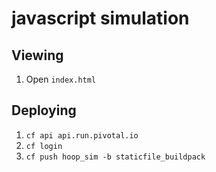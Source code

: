 # javascript simulation

## Viewing

1. Open `index.html`

## Deploying

1. `cf api api.run.pivotal.io`
1. `cf login`
1. `cf push hoop_sim -b staticfile_buildpack`